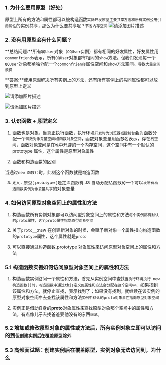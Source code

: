 ### 1. 为什么要用原型（好处）

原型上所有的方法和属性都可以被构造函数`实际开发原型主要共享方法和所有实例公用引用属性`的实例共享，那么为什么要共享呢？`节省内存空间`
![请添加图片描述](https://img-blog.csdnimg.cn/bff5845924794e678028c3a2073a34b4.png?x-oss-process=image/watermark,type_d3F5LXplbmhlaQ,shadow_50,text_Q1NETiBAZHJ1bmvllrXlkqo=,size_20,color_FFFFFF,t_70,g_se,x_16)

### 2. 没有用原型会有什么问题？

**总结问题:**所有`QQUser`对象（`QQUser`实例）都有相同的好友属性，好友属性用`commonfriends`表示，所有`QQUser`对象都有相同的`show`方法。但我们发现每一个`QQUser`对象都单独分配一个`commonfriends`属性空间和`show`方法空间。`导致大量空间浪费`

**答案:**使用原型解决所有实例上的方法，还有所有实例上的共同属性都可以放到原型上定义

![请添加图片描述](https://img-blog.csdnimg.cn/cc05156f53cd48a8b3b5a92843f5a7d6.png?x-oss-process=image/watermark,type_d3F5LXplbmhlaQ,shadow_50,text_Q1NETiBAZHJ1bmvllrXlkqo=,size_20,color_FFFFFF,t_70,g_se,x_16)

![请添加图片描述](https://img-blog.csdnimg.cn/fa2dfe695ddc4afe870599389de52027.png?x-oss-process=image/watermark,type_d3F5LXplbmhlaQ,shadow_50,text_Q1NETiBAZHJ1bmvllrXlkqo=,size_20,color_FFFFFF,t_70,g_se,x_16)

### 3. 认识函数 + 原型定义

1. 函数也是对象，当真正执行函数，执行环境`开发时为浏览器或控制台`会为函数分配一个`函数对象变量空间`和`函数对象空间`，函数对象变量用函数名表示，存在`栈空间`，函数对象空间是在`堆`中开辟的一个内存空间，这个空间中有一个默认的 prototype 属性，这个属性是原型对象属性

2. 函数和构造函数的区别

当通过`new 函数()`时，此刻这个函数就是构造函数

3. `定义：`原型[ prototype ]是定义函数有 JS 自动分配给函数的一个可以`被所有构造函数实例对象变量共享`的对象变量

### 4. 如何访问原型对象空间上的属性和方法

1. 构造函数所有实例对象都可以访问型对象空间上的属性和方法`每个实例都有默认的proto属性，这个proto属性指向原型对象空间`

2. 关于`proto__`:new 在创建新对象的时候，会赋予新对象一个属性指向构造函数的`prototype`属性，这个属性就是`proto`

3. 可以直接通过构造函数.prototype 对象属性来访问原型对象空间上的属性和方法

### 5.1 构造函数实例如何访问原型对象空间上的属性和方法

1. 构造函数实例访问一个属性和方法，首先从实例空间中查找`当执行环境执行 new 构造函数()时，构造函数中通过this定义的属性和方法会分配在这个空间中`，如果找到该属性和方法，就停止查找，表示找到了；如果没有找到，就继续在该实例的原型对象空间中去查找该属性和方法`实例中默认的proto对象属性指向原型对象空间`

2. 实例正是借助自身的**proto**对象属性来查找原型对象那个空间中的属性和方法，有点像儿子去找爸爸要他没有的东西`继承`。

### 5.2 增加或修改原型对象的属性或方法后，所有实例对象立即可以访问的到`但创建实例后在覆盖原型除外`

### 5.3 高频面试题：创建实例后在覆盖原型，实例对象无法访问到，为什么

